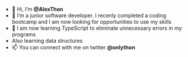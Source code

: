 - 👋 Hi, I’m **@AlexThon**
- 👀 I’m a junior software developer. I recenly completed a coding bootcamp and I am now looking for opportunities to use my skills 
- 🌱 I am now learning TypeScript to eliminate unnecessary errors in my programs
- Also learning data structures 
- 📫 You can connect with me on twitter __@onlython__

<!---
AlexThon/AlexThon is a ✨ special ✨ repository because its `README.md` (this file) appears on your GitHub profile.
You can click the Preview link to take a look at your changes.
--->
